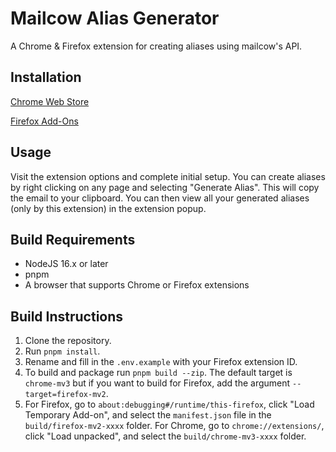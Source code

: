 # Mailcow Alias Generator

A Chrome & Firefox extension for creating aliases using mailcow's API.

## Installation

[Chrome Web Store](https://chrome.google.com/webstore/detail/mailcow-aliases/iodaelineglpblekpapnngdfoohkaedg)

[Firefox Add-Ons](https://addons.mozilla.org/en-US/firefox/addon/mailcow-aliases/)

## Usage

Visit the extension options and complete initial setup. You can create aliases by right clicking on any page and selecting "Generate Alias". This will copy the email to your clipboard. You can then view all your generated aliases (only by this extension) in the extension popup.

## Build Requirements

- NodeJS 16.x or later
- pnpm
- A browser that supports Chrome or Firefox extensions

## Build Instructions

1. Clone the repository.
2. Run `pnpm install`.
3. Rename and fill in the `.env.example` with your Firefox extension ID.
4. To build and package run `pnpm build --zip`. The default target is `chrome-mv3` but if you want to build for Firefox, add the argument `--target=firefox-mv2`.
5. For Firefox, go to `about:debugging#/runtime/this-firefox`, click "Load Temporary Add-on", and select the `manifest.json` file in the `build/firefox-mv2-xxxx` folder. For Chrome, go to `chrome://extensions/`, click "Load unpacked", and select the `build/chrome-mv3-xxxx` folder.
